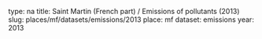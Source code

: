 type: na
title: Saint Martin (French part) / Emissions of pollutants (2013)
slug: places/mf/datasets/emissions/2013
place: mf
dataset: emissions
year: 2013
